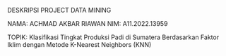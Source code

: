 DESKRIPSI PROJECT DATA MINING

NAMA: ACHMAD AKBAR RIAWAN
NIM: A11.2022.13959

TOPIK: Klasifikasi Tingkat Produksi Padi di Sumatera Berdasarkan Faktor Iklim dengan Metode K-Nearest Neighbors (KNN)
